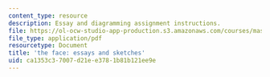 ```yaml
---
content_type: resource
description: Essay and diagramming assignment instructions.
file: https://ol-ocw-studio-app-production.s3.amazonaws.com/courses/mas-965-social-visualization-fall-2004/ca1353c37007d21ee3781b81b121ee9e_assn10.pdf
file_type: application/pdf
resourcetype: Document
title: 'the face: essays and sketches'
uid: ca1353c3-7007-d21e-e378-1b81b121ee9e
---
```

